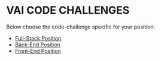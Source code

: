 
# VAI CODE CHALLENGES

Below choose the code-challenge specific for your position:

* [Full-Stack Position](./FULLSTACK.md)
* [Back-End Position](./BACKEND.md)
* [Front-End Position](./FRONTEND.md)
